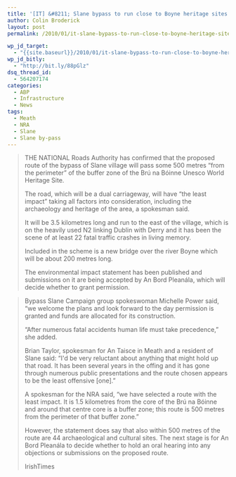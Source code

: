 ```yaml
---
title: '[IT] &#8211; Slane bypass to run close to Boyne heritage sites'
author: Colin Broderick
layout: post
permalink: /2010/01/it-slane-bypass-to-run-close-to-boyne-heritage-sites/

wp_jd_target:
  - "{{site.baseurl}}/2010/01/it-slane-bypass-to-run-close-to-boyne-heritage-sites/"
wp_jd_bitly:
  - "http://bit.ly/88pGlz"
dsq_thread_id:
  - 564207174
categories:
  - ABP
  - Infrastructure
  - News
tags:
  - Meath
  - NRA
  - Slane
  - Slane by-pass
---
```

> THE NATIONAL Roads Authority has confirmed that the proposed route of the bypass of Slane village will pass some 500 metres “from the perimeter” of the buffer zone of the Brú na Bóinne Unesco World Heritage Site.
> 
> The road, which will be a dual carriageway, will have “the least impact” taking all factors into consideration, including the archaeology and heritage of the area, a spokesman said.
> 
> It will be 3.5 kilometres long and run to the east of the village, which is on the heavily used N2 linking Dublin with Derry and it has been the scene of at least 22 fatal traffic crashes in living memory.
> 
> Included in the scheme is a new bridge over the river Boyne which will be about 200 metres long.
> 
> The environmental impact statement has been published and submissions on it are being accepted by An Bord Pleanála, which will decide whether to grant permission.

<!--more-->

> Bypass Slane Campaign group spokeswoman Michelle Power said, “we welcome the plans and look forward to the day permission is granted and funds are allocated for its construction.
> 
> “After numerous fatal accidents human life must take precedence,” she added.
> 
> Brian Taylor, spokesman for An Taisce in Meath and a resident of Slane said: “I'd be very reluctant about anything that might hold up that road. It has been several years in the offing and it has gone through numerous public presentations and the route chosen appears to be the least offensive [one].”
> 
> A spokesman for the NRA said, “we have selected a route with the least impact. It is 1.5 kilometres from the core of the Brú na Bóinne and around that centre core is a buffer zone; this route is 500 metres from the perimeter of that buffer zone.”
> 
> However, the statement does say that also within 500 metres of the route are 44 archaeological and cultural sites. The next stage is for An Bord Pleanála to decide whether to hold an oral hearing into any objections or submissions on the proposed route.
> 
> IrishTimes

